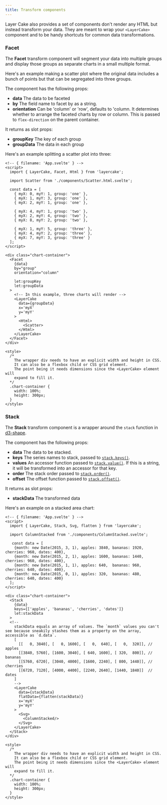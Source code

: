 ```yaml
---
title: Transform components
---
```


Layer Cake also provides a set of components don't render any HTML but instead transform your data. They are meant to wrap your `<LayerCake>` component and to be handy shortcuts for common data transformations.

### Facet

The **Facet** transform component will segment your data into multiple groups and display those groups as separate charts in a small multiple format.

Here's an example making a scatter plot where the original data includes a bunch of points but that can be segregated into three groups.

The component has the following props:

* **data** The data to be faceted
* **by** The field name to facet by as a string.
* **orientation** Can be 'column' or 'row', defaults to 'column. It determines whether to arrange the faceted charts by row or column. This is passed to `flex-direction` on the parent container.

It returns as slot props:

* **groupKey** The key of each group
* **groupData** The data in each group

Here's an example splitting a scatter plot into three:

```svelte
<!-- { filename: 'App.svelte' } -->
<script>
  import { LayerCake, Facet, Html } from 'layercake';

  import Scatter from './components/Scatter.html.svelte';

  const data = [
    { myX: 0, myY: 1, group: 'one' },
    { myX: 1, myY: 3, group: 'one' },
    { myX: 2, myY: 1, group: 'one' },

    { myX: 4, myY: 1, group: 'two' },
    { myX: 2, myY: 4, group: 'two' },
    { myX: 8, myY: 2, group: 'two' },

    { myX: 1, myY: 5, group: 'three' },
    { myX: 4, myY: 2, group: 'three' },
    { myX: 7, myY: 3, group: 'three' }
  ];
</script>

<div class="chart-container">
  <Facet
    {data}
    by="group"
    orientation="column"

    let:groupKey
    let:groupData
  >
    <!-- In this example, three charts will render -->
    <LayerCake
      data={groupData}
      x='myX'
      y='myY'
    >
      <Html>
        <Scatter>
      </Html>
    </LayerCake>
  </Facet>
</div>

<style>
  /*
  	The wrapper div needs to have an explicit width and height in CSS.
  	It can also be a flexbox child or CSS grid element.
  	The point being it needs dimensions since the <LayerCake> element will
  	expand to fill it.
  */
  .chart-container {
    width: 100%;
    height: 300px;
  }
</style>
```

### Stack

The **Stack** transform component is a wrapper around the `stack` function in [d3-shape](https://github.com/d3/d3-shape#stacks).

The component has the following props:

* **data** The data to be stacked.
* **keys** The series names to stack, passed to [`stack.keys()`](https://github.com/d3/d3-shape#stack_keys).
* **values** An accessor function passed to [`stack.value()`](https://github.com/d3/d3-shape#stack_value). If this is a string, it will be transformed into an accessor for that key.
* **order** The stack order passed to [`stack.order()`](https://github.com/d3/d3-shape#stack_order).
* **offset** The offset function passed to [`stack.offset()`](https://github.com/d3/d3-shape#stack_offset).

It returns as slot props:

* **stackData** The transformed data

Here's an example on a stacked area chart:

```svelte
<!-- { filename: 'App.svelte' } -->
<script>
  import { LayerCake, Stack, Svg, flatten } from 'layercake';

  import ColumnStacked from './components/ColumnStacked.svelte';

   const data = [
    {month: new Date(2015, 3, 1), apples: 3840, bananas: 1920, cherries: 960, dates: 400},
    {month: new Date(2015, 2, 1), apples: 1600, bananas: 1440, cherries: 960, dates: 400},
    {month: new Date(2015, 1, 1), apples: 640,  bananas: 960,  cherries: 640, dates: 400},
    {month: new Date(2015, 0, 1), apples: 320,  bananas: 480,  cherries: 640, dates: 400}
  ];
</script>

<div class="chart-container">
  <Stack
    {data}
    keys={['apples', 'bananas', 'cherries', 'dates']}
    let:stackData
  >
  <!--
    stackData equals an array of values. The `month` values you can't see because sneakily stashes them as a property on the array, accessible as `d.data`.
    [
      [[   0, 3840], [   0, 1600], [   0,  640], [   0,  320]], // apples
      [[3840, 5760], [1600, 3040], [ 640, 1600], [ 320,  800]], // bananas
      [[5760, 6720], [3040, 4000], [1600, 2240], [ 800, 1440]], // cherries
      [[6720, 7120], [4000, 4400], [2240, 2640], [1440, 1840]]  // dates
    ]
    -->
    <LayerCake
      data={stackData}
      flatData={flatten(stackData)}
      x='myX'
      y='myY'
    >
      <Svg>
        <ColumnStacked/>
      </Svg>
    </LayerCake>
  </Stack>
</div>

<style>
  /*
  	The wrapper div needs to have an explicit width and height in CSS.
  	It can also be a flexbox child or CSS grid element.
  	The point being it needs dimensions since the <LayerCake> element will
  	expand to fill it.
  */
  .chart-container {
    width: 100%;
    height: 300px;
  }
</style>
```
